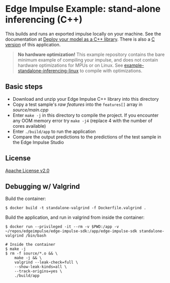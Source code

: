 # Edge Impulse Example: stand-alone inferencing (C++)

This builds and runs an exported impulse locally on your machine. See the documentation at [Deploy your model as a C++ library](https://docs.edgeimpulse.com/docs/deployment/running-your-impulse-locally/running-your-impulse-locally). There is also a [C version](https://github.com/edgeimpulse/example-standalone-inferencing-c) of this application.

> **No hardware optimization!** This example repository contains the bare minimum example of compiling your impulse, and does not contain hardware optimizations for MPUs or on Linux. See [example-standalone-inferencing-linux](https://github.com/edgeimpulse/example-standalone-inferencing-linux) to compile with optimizations.

## Basic steps

 * Download and unzip your Edge Impulse C++ library into this directory
 * Copy a test sample's *raw features* into the `features[]` array in *source/main.cpp*
 * Enter `make -j` in this directory to compile the project. If you encounter any OOM memory error try `make -j4` (replace 4 with the number of cores available)
 * Enter `./build/app` to run the application
 * Compare the output predictions to the predictions of the test sample in the Edge Impulse Studio

## License

[Apache License v2.0](https://www.apache.org/licenses/LICENSE-2.0)

## Debugging w/ Valgrind

Build the container:

```
$ docker build -t standalone-valgrind -f Dockerfile.valgrind .
```

Build the application, and run in valgrind from inside the container:

```
$ docker run --privileged -it --rm -v $PWD:/app -v ~/repos/edgeimpulse/edge-impulse-sdk:/app/edge-impulse-sdk standalone-valgrind /bin/bash

# Inside the container
$ make -j
$ rm -f source/*.o && \
    make -j && \
    valgrind --leak-check=full \
    --show-leak-kinds=all \
    --track-origins=yes \
    ./build/app
```
